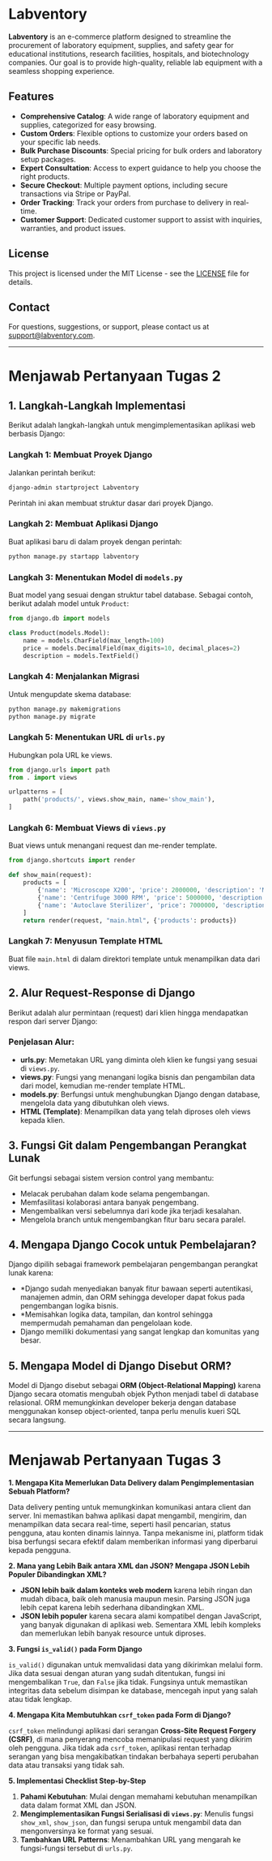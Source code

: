 # Labventory

**Labventory** is an e-commerce platform designed to streamline the procurement of laboratory equipment, supplies, and safety gear for educational institutions, research facilities, hospitals, and biotechnology companies. Our goal is to provide high-quality, reliable lab equipment with a seamless shopping experience.

## Features

- **Comprehensive Catalog**: A wide range of laboratory equipment and supplies, categorized for easy browsing.
- **Custom Orders**: Flexible options to customize your orders based on your specific lab needs.
- **Bulk Purchase Discounts**: Special pricing for bulk orders and laboratory setup packages.
- **Expert Consultation**: Access to expert guidance to help you choose the right products.
- **Secure Checkout**: Multiple payment options, including secure transactions via Stripe or PayPal.
- **Order Tracking**: Track your orders from purchase to delivery in real-time.
- **Customer Support**: Dedicated customer support to assist with inquiries, warranties, and product issues.

## License

This project is licensed under the MIT License - see the [LICENSE](LICENSE) file for details.

## Contact

For questions, suggestions, or support, please contact us at [support@labventory.com](mailto:support@labventory.com).

---

# Menjawab Pertanyaan Tugas 2

## 1. Langkah-Langkah Implementasi

Berikut adalah langkah-langkah untuk mengimplementasikan aplikasi web berbasis Django:

### Langkah 1: Membuat Proyek Django
Jalankan perintah berikut:
```bash
django-admin startproject Labventory
```
Perintah ini akan membuat struktur dasar dari proyek Django.

### Langkah 2: Membuat Aplikasi Django
Buat aplikasi baru di dalam proyek dengan perintah:
```bash
python manage.py startapp labventory
```

### Langkah 3: Menentukan Model di `models.py`
Buat model yang sesuai dengan struktur tabel database. Sebagai contoh, berikut adalah model untuk `Product`:
```python
from django.db import models

class Product(models.Model):
    name = models.CharField(max_length=100)
    price = models.DecimalField(max_digits=10, decimal_places=2)
    description = models.TextField()
```

### Langkah 4: Menjalankan Migrasi
Untuk mengupdate skema database:
```bash
python manage.py makemigrations
python manage.py migrate
```

### Langkah 5: Menentukan URL di `urls.py`
Hubungkan pola URL ke views.
```python
from django.urls import path
from . import views

urlpatterns = [
    path('products/', views.show_main, name='show_main'),
]
```

### Langkah 6: Membuat Views di `views.py`
Buat views untuk menangani request dan me-render template.
```python
from django.shortcuts import render

def show_main(request):
    products = [
        {'name': 'Microscope X200', 'price': 2000000, 'description': 'Mikroskop berkualitas tinggi untuk penelitian dan pendidikan.'},
        {'name': 'Centrifuge 3000 RPM', 'price': 5000000, 'description': 'Centrifuge berkecepatan tinggi untuk memisahkan cairan.'},
        {'name': 'Autoclave Sterilizer', 'price': 7000000, 'description': 'Autoclave kompak untuk sterilisasi di laboratorium.'},
    ]
    return render(request, "main.html", {'products': products})
```

### Langkah 7: Menyusun Template HTML
Buat file `main.html` di dalam direktori template untuk menampilkan data dari views.

## 2. Alur Request-Response di Django

Berikut adalah alur permintaan (request) dari klien hingga mendapatkan respon dari server Django:



### Penjelasan Alur:
- **urls.py**: Memetakan URL yang diminta oleh klien ke fungsi yang sesuai di `views.py`.
- **views.py**: Fungsi yang menangani logika bisnis dan pengambilan data dari model, kemudian me-render template HTML.
- **models.py**: Berfungsi untuk menghubungkan Django dengan database, mengelola data yang dibutuhkan oleh views.
- **HTML (Template)**: Menampilkan data yang telah diproses oleh views kepada klien.

## 3. Fungsi Git dalam Pengembangan Perangkat Lunak

Git berfungsi sebagai sistem version control yang membantu:
- Melacak perubahan dalam kode selama pengembangan.
- Memfasilitasi kolaborasi antara banyak pengembang.
- Mengembalikan versi sebelumnya dari kode jika terjadi kesalahan.
- Mengelola branch untuk mengembangkan fitur baru secara paralel.

## 4. Mengapa Django Cocok untuk Pembelajaran?

Django dipilih sebagai framework pembelajaran pengembangan perangkat lunak karena:
- *Django sudah menyediakan banyak fitur bawaan seperti autentikasi, manajemen admin, dan ORM sehingga developer dapat fokus pada pengembangan logika bisnis.
- *Memisahkan logika data, tampilan, dan kontrol sehingga mempermudah pemahaman dan pengelolaan kode.
- Django memiliki dokumentasi yang sangat lengkap dan komunitas yang besar.

## 5. Mengapa Model di Django Disebut ORM?

Model di Django disebut sebagai **ORM (Object-Relational Mapping)** karena Django secara otomatis mengubah objek Python menjadi tabel di database relasional. ORM memungkinkan developer bekerja dengan database menggunakan konsep object-oriented, tanpa perlu menulis kueri SQL secara langsung.

---

# Menjawab Pertanyaan Tugas 3

**1. Mengapa Kita Memerlukan Data Delivery dalam Pengimplementasian Sebuah Platform?**

Data delivery penting untuk memungkinkan komunikasi antara client dan server. Ini memastikan bahwa aplikasi dapat mengambil, mengirim, dan menampilkan data secara real-time, seperti hasil pencarian, status pengguna, atau konten dinamis lainnya. Tanpa mekanisme ini, platform tidak bisa berfungsi secara efektif dalam memberikan informasi yang diperbarui kepada pengguna.

**2. Mana yang Lebih Baik antara XML dan JSON? Mengapa JSON Lebih Populer Dibandingkan XML?**

- **JSON lebih baik dalam konteks web modern** karena lebih ringan dan mudah dibaca, baik oleh manusia maupun mesin. Parsing JSON juga lebih cepat karena lebih sederhana dibandingkan XML.
- **JSON lebih populer** karena secara alami kompatibel dengan JavaScript, yang banyak digunakan di aplikasi web. Sementara XML lebih kompleks dan memerlukan lebih banyak resource untuk diproses.

**3. Fungsi `is_valid()` pada Form Django**

`is_valid()` digunakan untuk memvalidasi data yang dikirimkan melalui form. Jika data sesuai dengan aturan yang sudah ditentukan, fungsi ini mengembalikan `True`, dan `False` jika tidak. Fungsinya untuk memastikan integritas data sebelum disimpan ke database, mencegah input yang salah atau tidak lengkap.

**4. Mengapa Kita Membutuhkan `csrf_token` pada Form di Django?**

`csrf_token` melindungi aplikasi dari serangan **Cross-Site Request Forgery (CSRF)**, di mana penyerang mencoba memanipulasi request yang dikirim oleh pengguna. Jika tidak ada `csrf_token`, aplikasi rentan terhadap serangan yang bisa mengakibatkan tindakan berbahaya seperti perubahan data atau transaksi yang tidak sah.

**5. Implementasi Checklist Step-by-Step**

1. **Pahami Kebutuhan**: Mulai dengan memahami kebutuhan menampilkan data dalam format XML dan JSON.
2. **Mengimplementasikan Fungsi Serialisasi di `views.py`**: Menulis fungsi `show_xml`, `show_json`, dan fungsi serupa untuk mengambil data dan mengonversinya ke format yang sesuai.
3. **Tambahkan URL Patterns**: Menambahkan URL yang mengarah ke fungsi-fungsi tersebut di `urls.py`.
